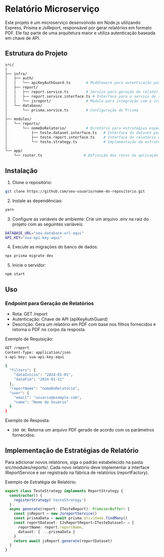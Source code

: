 # Relatório Microserviço

Este projeto é um microserviço desenvolvido em Node.js utilizando Express, Prisma e JsReport, responsável por gerar relatórios em formato PDF. Ele faz parte de uma arquitetura maior e utiliza autenticação baseada em chave de API.

## Estrutura do Projeto

```Bash
src/
│
├── infra/
│   ├── auth/
│   │   └── apiKeyAuthGuard.ts       # Middleware para autenticação por chave de API
│   ├── report/
│   │   ├── report.service.ts        # Serviço para geração de relatórios
│   │   ├── report.service.interface.ts # Interface para o serviço de relatório
│   │   └── jsreport/                # Módulo para integração com o Jsreport
│   └── database/
│       └── prisma.service.ts        # Configuração do Prisma
│
├── modules/
│   └── reports/
│       └── nomeDoRelatorio/         # Diretório para estratégias específicas de relatórios
│           ├── teste.dataset.interface.ts   # Interface do dataset para o relatório específico
│           ├── teste.report.interface.ts    # Interface do relatório específico
│           └── teste.strategy.ts            # Implementação da estratégia de relatório
│
└── app/
    └── router.ts                   # Definição das rotas da aplicação
```

## Instalação

1. Clone o repositório:

```Bash
git clone https://github.com/seu-usuario/nome-do-repositorio.git
```

2. Instale as dependências:

```Bash
yarn
```

3. Configure as variáveis de ambiente:
   Crie um arquivo .env na raiz do projeto com as seguintes variáveis:

```Bash
DATABASE_URL="seu-database-url-aqui"
API_KEY="sua-api-key-aqui"
```

4. Execute as migrações do banco de dados:

```Bash
npx prisma migrate dev
```

5. Inicie o servidor:

```Bash
npm start
```

## Uso

### Endpoint para Geração de Relatórios

- Rota: GET /report
- Autenticação: Chave de API (apiKeyAuthGuard)
- Descrição: Gera um relatório em PDF com base nos filtros fornecidos e retorna o PDF no corpo da resposta.

Exemplo de Requisição:

```Bash
GET /report
Content-Type: application/json
x-api-key: sua-api-key-aqui

{
  "filters": {
    "dataInicio": "2024-01-01",
    "dataFim": "2024-01-31"
  },
  "reportName": "nomeDoRelatorio",
  "user": {
    "email": "usuario@example.com",
    "name": "Nome do Usuário"
  }
}
```

Exemplo de Resposta:

- `200 OK`: Retorna um arquivo PDF gerado de acordo com os parâmetros fornecidos.

## Implementação de Estratégias de Relatório

Para adicionar novos relatórios, siga o padrão estabelecido na pasta src/modules/reports/. Cada novo relatório deve implementar a interface IReportService e ser registrado na fábrica de relatórios (reportFactory).

Exemplo de Estratégia de Relatório:

```Typescript
export class TesteStrategy implements ReportStrategy {
  constructor() {
    registerStrategy('testeStrategy')
  }
  async generate(report: ITesteReport): Promise<Buffer> {
    const jsReport = new JsreportService()
    const prismaData = await prisma.atividade.findMany()
    const reportDataset: IJsReportReport<ITesteDataset> = {
      reportName: report.reportName,
      dataset: { ...prismaData }
    }
    return await jsReport.generate(reportDataset)
  }
}
```

